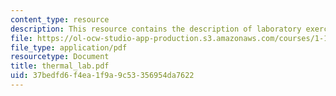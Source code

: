 ```yaml
---
content_type: resource
description: This resource contains the description of laboratory exercise.
file: https://ol-ocw-studio-app-production.s3.amazonaws.com/courses/1-101-introduction-to-civil-and-environmental-engineering-design-i-fall-2005/37bedfd6f4ea1f9a9c53356954da7622_thermal_lab.pdf
file_type: application/pdf
resourcetype: Document
title: thermal_lab.pdf
uid: 37bedfd6-f4ea-1f9a-9c53-356954da7622
---
```

